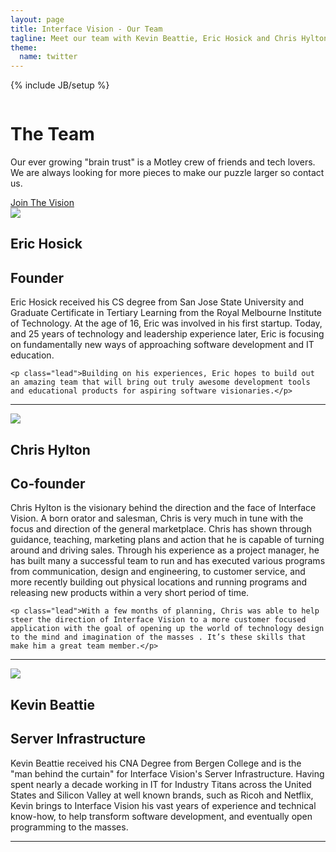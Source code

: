 ```yaml
---
layout: page
title: Interface Vision - Our Team
tagline: Meet our team with Kevin Beattie, Eric Hosick and Chris Hylton.
theme:
  name: twitter
---
```

{% include JB/setup %}

<!-- Carousel ================================================== -->
<div id="myCarousel" class="carousel slide">
  <div class="carousel-inner">
    <div class="item active">
      <img src="{{ ASSET_PATH }}/img/carousel/slide-06.jpg" alt="">
      <div class="container">
        <div class="carousel-caption">
          <h1>The Team</h1>
          <p class="lead">Our ever growing "brain trust" is a Motley crew of friends and tech lovers.  We are always looking for more pieces to make our puzzle larger so contact us.</p>
          <a class="btn btn-large btn-primary" href="#">Join The Vision</a>
        </div> <!-- carousel-caption -->
      </div> <!-- container -->
    </div> <!-- item active -->
  </div> <!-- carousel-inner -->
</div>

<!-- Marketing Messaging and Featurettes ================================================== -->
<!-- Wrap the rest of the page in another container to center all the content. -->

<div class="container marketing">
  <div class="featurette">
    <img class="featurette-image pull-right" src="{{ ASSET_PATH }}/img/team/ericHosick.png">
    <h2 class="featurette-heading">Eric Hosick</h2>
    <h2 class="featurette-heading muted">Founder</h2>
    <p class="lead">Eric Hosick received his CS degree from San Jose State University and Graduate Certificate in Tertiary Learning from the Royal Melbourne Institute of Technology. At the age of 16, Eric was involved in his first startup. Today, and 25 years of technology and leadership experience later, Eric is focusing on fundamentally new ways of approaching software development and IT education.</p>
	
	<p class="lead">Building on his experiences, Eric hopes to build out an amazing team that will bring out truly awesome development tools and educational products for aspiring software visionaries.</p>
  </div> <!-- featurette -->
  <hr class="featurette-divider">
  <div class="featurette">
    <img class="featurette-image pull-left" src="{{ ASSET_PATH }}/img/team/chrisHylton.png">
    <h2 class="featurette-heading">Chris Hylton</h2>
    <h2 class="featurette-heading muted">Co-founder</h2>
    <p class="lead">Chris Hylton is the visionary behind the direction and the face of Interface Vision. A born orator and salesman, Chris is very much in tune with the focus and direction of the general marketplace. Chris has shown through guidance, teaching, marketing plans and action that he is capable of turning around and driving sales. Through his experience as a project manager, he has built many a successful team to run and has executed various programs from communication, design and engineering, to customer service, and more recently building out physical locations and running programs and releasing new products within a very short period of time.</p>
	
	<p class="lead">With a few months of planning, Chris was able to help steer the direction of Interface Vision to a more customer focused application with the goal of opening up the world of technology design to the mind and imagination of the masses . It’s these skills that make him a great team member.</p>
  </div> <!-- featurette -->
  <hr class="featurette-divider">
  <div class="featurette">
    <img class="featurette-image pull-right" src="{{ ASSET_PATH }}/img/team/kevinBeattie.png">
    <h2 class="featurette-heading">Kevin Beattie</h2>
    <h2 class="featurette-heading muted">Server Infrastructure</h2>
    <p class="lead">Kevin Beattie received his CNA Degree from Bergen College and is the "man behind the curtain" for Interface Vision's Server Infrastructure. Having spent nearly a decade working in IT for Industry Titans across the United States and Silicon Valley at well known brands, such as Ricoh and Netflix, Kevin brings to Interface Vision his vast years of experience and technical know-how, to help transform software development, and eventually open programming to the masses.</p>
  </div> <!-- featurette -->
  <hr class="featurette-divider">

</div>

<script src="{{ ASSET_PATH }}/js/holder/holder.js"></script>







